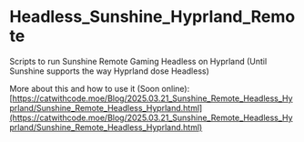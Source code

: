 # Headless_Sunshine_Hyprland_Remote
Scripts to run Sunshine Remote Gaming Headless on Hyprland (Until Sunshine supports the way Hyprland dose Headless)

More about this and how to use it (Soon online):
[https://catwithcode.moe/Blog/2025.03.21_Sunshine_Remote_Headless_Hyprland/Sunshine_Remote_Headless_Hyprland.html](https://catwithcode.moe/Blog/2025.03.21_Sunshine_Remote_Headless_Hyprland/Sunshine_Remote_Headless_Hyprland.html)
